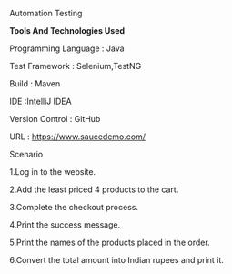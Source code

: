Automation Testing

**Tools And Technologies Used**

Programming Language : Java

Test Framework : Selenium,TestNG

Build : Maven

IDE :IntelliJ IDEA

Version Control : GitHub

URL : https://www.saucedemo.com/

Scenario

1.Log in to the website.

2.Add the least priced 4 products to the cart.

3.Complete the checkout process.

4.Print the success message.

5.Print the names of the products placed in the order.

6.Convert the total amount into Indian rupees and print it.
